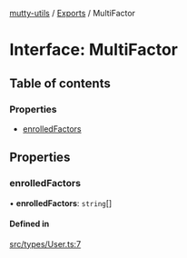 [mutty-utils](../README.md) / [Exports](../modules.md) / MultiFactor

# Interface: MultiFactor

## Table of contents

### Properties

- [enrolledFactors](MultiFactor.md#enrolledfactors)

## Properties

### enrolledFactors

• **enrolledFactors**: `string`[]

#### Defined in

[src/types/User.ts:7](https://github.com/jonlaing/mutty-utils/blob/c9372b5/src/types/User.ts#L7)
